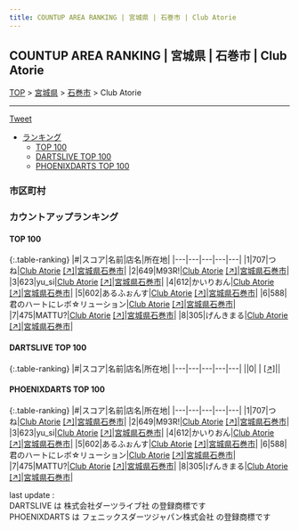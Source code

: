 ```yaml
---
title: COUNTUP AREA RANKING | 宮城県 | 石巻市 | Club Atorie
---
```

## COUNTUP AREA RANKING | 宮城県 | 石巻市 | Club Atorie

[TOP](/darts/rank/) > [宮城県](/darts/rank/宮城県/) > [石巻市](/darts/rank/宮城県/石巻市/) > Club Atorie

___

<a href="https://twitter.com/share?ref_src=twsrc%5Etfw" data-text="COUNTUP AREA RANKING | 宮城県石巻市Club Atorie" class="twitter-share-button" data-hashtags="DARTSLIVE,PHOENIXDARTS,darts,ダーツ" data-show-count="false">Tweet</a>

* [ランキング](#カウントアップランキング)
    * [TOP 100](#top-100)
    * [DARTSLIVE TOP 100](#dartslive-top-100)
    * [PHOENIXDARTS TOP 100](#phoenixdarts-top-100)

### 市区町村

<ul>

</ul>

### カウントアップランキング

#### TOP 100



{:.table-ranking}
|#|スコア|名前|店名|所在地|
|---|---|---|---|---|
|1|707|<span class="rank-name-pd">つね</span>|<a href="/darts/rank/shops/86931.html">Club Atorie</a> <a href="https://vs.phoenixdarts.com/jp/shop/shopDetailInfo/s_86931?s_seq=86931">[↗]</a>|<a href="/darts/rank/宮城県/石巻市">宮城県石巻市</a>|
|2|649|<span class="rank-name-pd">M93R!</span>|<a href="/darts/rank/shops/86931.html">Club Atorie</a> <a href="https://vs.phoenixdarts.com/jp/shop/shopDetailInfo/s_86931?s_seq=86931">[↗]</a>|<a href="/darts/rank/宮城県/石巻市">宮城県石巻市</a>|
|3|623|<span class="rank-name-pd">yu_si</span>|<a href="/darts/rank/shops/86931.html">Club Atorie</a> <a href="https://vs.phoenixdarts.com/jp/shop/shopDetailInfo/s_86931?s_seq=86931">[↗]</a>|<a href="/darts/rank/宮城県/石巻市">宮城県石巻市</a>|
|4|612|<span class="rank-name-pd">かいりおん</span>|<a href="/darts/rank/shops/86931.html">Club Atorie</a> <a href="https://vs.phoenixdarts.com/jp/shop/shopDetailInfo/s_86931?s_seq=86931">[↗]</a>|<a href="/darts/rank/宮城県/石巻市">宮城県石巻市</a>|
|5|602|<span class="rank-name-pd">あるふぉんす</span>|<a href="/darts/rank/shops/86931.html">Club Atorie</a> <a href="https://vs.phoenixdarts.com/jp/shop/shopDetailInfo/s_86931?s_seq=86931">[↗]</a>|<a href="/darts/rank/宮城県/石巻市">宮城県石巻市</a>|
|6|588|<span class="rank-name-pd">君のハートにレボ☆リューション</span>|<a href="/darts/rank/shops/86931.html">Club Atorie</a> <a href="https://vs.phoenixdarts.com/jp/shop/shopDetailInfo/s_86931?s_seq=86931">[↗]</a>|<a href="/darts/rank/宮城県/石巻市">宮城県石巻市</a>|
|7|475|<span class="rank-name-pd">MATTU?</span>|<a href="/darts/rank/shops/86931.html">Club Atorie</a> <a href="https://vs.phoenixdarts.com/jp/shop/shopDetailInfo/s_86931?s_seq=86931">[↗]</a>|<a href="/darts/rank/宮城県/石巻市">宮城県石巻市</a>|
|8|305|<span class="rank-name-pd">げんきまる</span>|<a href="/darts/rank/shops/86931.html">Club Atorie</a> <a href="https://vs.phoenixdarts.com/jp/shop/shopDetailInfo/s_86931?s_seq=86931">[↗]</a>|<a href="/darts/rank/宮城県/石巻市">宮城県石巻市</a>|


#### DARTSLIVE TOP 100



{:.table-ranking}
|#|スコア|名前|店名|所在地|
|---|---|---|---|---|
||0|<span class="rank-name-dl"> </span>|<a href="/darts/rank/shops/.html"></a> <a href="">[↗]</a>|<a href="/darts/rank//"></a>|


#### PHOENIXDARTS TOP 100



{:.table-ranking}
|#|スコア|名前|店名|所在地|
|---|---|---|---|---|
|1|707|<span class="rank-name-pd">つね</span>|<a href="/darts/rank/shops/86931.html">Club Atorie</a> <a href="https://vs.phoenixdarts.com/jp/shop/shopDetailInfo/s_86931?s_seq=86931">[↗]</a>|<a href="/darts/rank/宮城県/石巻市">宮城県石巻市</a>|
|2|649|<span class="rank-name-pd">M93R!</span>|<a href="/darts/rank/shops/86931.html">Club Atorie</a> <a href="https://vs.phoenixdarts.com/jp/shop/shopDetailInfo/s_86931?s_seq=86931">[↗]</a>|<a href="/darts/rank/宮城県/石巻市">宮城県石巻市</a>|
|3|623|<span class="rank-name-pd">yu_si</span>|<a href="/darts/rank/shops/86931.html">Club Atorie</a> <a href="https://vs.phoenixdarts.com/jp/shop/shopDetailInfo/s_86931?s_seq=86931">[↗]</a>|<a href="/darts/rank/宮城県/石巻市">宮城県石巻市</a>|
|4|612|<span class="rank-name-pd">かいりおん</span>|<a href="/darts/rank/shops/86931.html">Club Atorie</a> <a href="https://vs.phoenixdarts.com/jp/shop/shopDetailInfo/s_86931?s_seq=86931">[↗]</a>|<a href="/darts/rank/宮城県/石巻市">宮城県石巻市</a>|
|5|602|<span class="rank-name-pd">あるふぉんす</span>|<a href="/darts/rank/shops/86931.html">Club Atorie</a> <a href="https://vs.phoenixdarts.com/jp/shop/shopDetailInfo/s_86931?s_seq=86931">[↗]</a>|<a href="/darts/rank/宮城県/石巻市">宮城県石巻市</a>|
|6|588|<span class="rank-name-pd">君のハートにレボ☆リューション</span>|<a href="/darts/rank/shops/86931.html">Club Atorie</a> <a href="https://vs.phoenixdarts.com/jp/shop/shopDetailInfo/s_86931?s_seq=86931">[↗]</a>|<a href="/darts/rank/宮城県/石巻市">宮城県石巻市</a>|
|7|475|<span class="rank-name-pd">MATTU?</span>|<a href="/darts/rank/shops/86931.html">Club Atorie</a> <a href="https://vs.phoenixdarts.com/jp/shop/shopDetailInfo/s_86931?s_seq=86931">[↗]</a>|<a href="/darts/rank/宮城県/石巻市">宮城県石巻市</a>|
|8|305|<span class="rank-name-pd">げんきまる</span>|<a href="/darts/rank/shops/86931.html">Club Atorie</a> <a href="https://vs.phoenixdarts.com/jp/shop/shopDetailInfo/s_86931?s_seq=86931">[↗]</a>|<a href="/darts/rank/宮城県/石巻市">宮城県石巻市</a>|


<div class="footer border-top border-gray-light mt-5 pt-3 text-right text-gray">
    last update : <span style="font-weight: italic" id="foot_last_modified"></span><br />
    DARTSLIVE は 株式会社ダーツライブ社 の登録商標です<br />
    PHOENIXDARTS は フェニックスダーツジャパン株式会社 の登録商標です<br />
</div>

<script src="https://cdnjs.cloudflare.com/ajax/libs/jquery.tablesorter/2.31.3/js/jquery.tablesorter.min.js" integrity="sha512-qzgd5cYSZcosqpzpn7zF2ZId8f/8CHmFKZ8j7mU4OUXTNRd5g+ZHBPsgKEwoqxCtdQvExE5LprwwPAgoicguNg==" crossorigin="anonymous" referrerpolicy="no-referrer"></script>
<link rel="stylesheet" href="https://cdnjs.cloudflare.com/ajax/libs/jquery.tablesorter/2.31.3/css/theme.default.min.css" integrity="sha512-wghhOJkjQX0Lh3NSWvNKeZ0ZpNn+SPVXX1Qyc9OCaogADktxrBiBdKGDoqVUOyhStvMBmJQ8ZdMHiR3wuEq8+w==" crossorigin="anonymous" referrerpolicy="no-referrer" />
<script>
$(function() {
    $(".table-ranking").tablesorter({sortList:[[0, 0]]});
    $("#foot_last_modified").text(formatDate(new Date(document.lastModified), 'yyyy-MM-dd HH:mm:ss'));
});
</script>

<script async src="https://platform.twitter.com/widgets.js" charset="utf-8"></script>